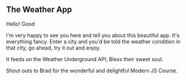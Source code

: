 ## The Weather App

Hello! Good <insert time of day here>

I'm very happy to see you here and tell you about this beautiful app. It's everything fancy.
Enter a city and you'd be told the weather condition in that city, go ahead, try it out and enjoy.

It feeds on the Weather Underground API, Bless their sweet soul.

Shout outs to Brad for the wonderful and delightful Modern JS Course.
